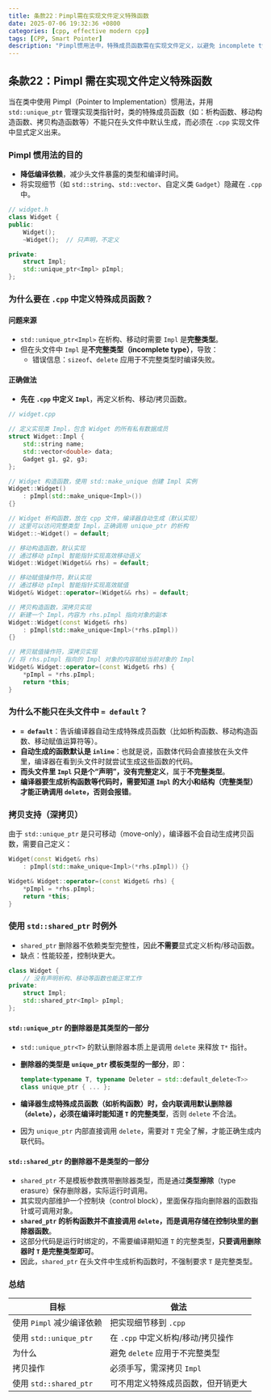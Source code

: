```yaml
---
title: 条款22：Pimpl需在实现文件定义特殊函数
date: 2025-07-06 19:32:36 +0800
categories: [cpp, effective modern cpp]
tags: [CPP, Smart Pointer]
description: "Pimpl惯用法中，特殊成员函数需在实现文件定义，以避免 incomplete type 引发编译错误。"
---
```

## 条款22：Pimpl 需在实现文件定义特殊函数

当在类中使用 Pimpl（Pointer to Implementation）惯用法，并用 `std::unique_ptr` 管理实现类指针时，类的特殊成员函数（如：析构函数、移动构造函数、拷贝构造函数等）不能只在头文件中默认生成，而必须在 `.cpp` 实现文件中显式定义出来。

### Pimpl 惯用法的目的

- **降低编译依赖**，减少头文件暴露的类型和编译时间。
- 将实现细节（如 `std::string`、`std::vector`、自定义类 `Gadget`）隐藏在 `.cpp` 中。

```cpp
// widget.h
class Widget {
public:
    Widget();
    ~Widget();  // 只声明，不定义

private:
    struct Impl;
    std::unique_ptr<Impl> pImpl;
};
```

### 为什么要在 `.cpp` 中定义特殊成员函数？

#### 问题来源

- `std::unique_ptr<Impl>` 在析构、移动时需要 `Impl` 是**完整类型**。
- 但在头文件中 `Impl` 是**不完整类型（incomplete type）**，导致：
  - 错误信息：`sizeof`、`delete` 应用于不完整类型时编译失败。

#### 正确做法

- **先在 `.cpp` 中定义 `Impl`**，再定义析构、移动/拷贝函数。

```cpp
// widget.cpp

// 定义实现类 Impl，包含 Widget 的所有私有数据成员
struct Widget::Impl {
    std::string name;
    std::vector<double> data;
    Gadget g1, g2, g3;
};

// Widget 构造函数，使用 std::make_unique 创建 Impl 实例
Widget::Widget() 
    : pImpl(std::make_unique<Impl>()) 
{}

// Widget 析构函数，放在 cpp 文件，编译器自动生成（默认实现）
// 这里可以访问完整类型 Impl，正确调用 unique_ptr 的析构
Widget::~Widget() = default;

// 移动构造函数，默认实现
// 通过移动 pImpl 智能指针实现高效移动语义
Widget::Widget(Widget&& rhs) = default;

// 移动赋值操作符，默认实现
// 通过移动 pImpl 智能指针实现高效赋值
Widget& Widget::operator=(Widget&& rhs) = default;

// 拷贝构造函数，深拷贝实现
// 新建一个 Impl，内容为 rhs.pImpl 指向对象的副本
Widget::Widget(const Widget& rhs)
    : pImpl(std::make_unique<Impl>(*rhs.pImpl)) 
{}

// 拷贝赋值操作符，深拷贝实现
// 将 rhs.pImpl 指向的 Impl 对象的内容赋给当前对象的 Impl
Widget& Widget::operator=(const Widget& rhs) {
    *pImpl = *rhs.pImpl;
    return *this;
}
```

### 为什么不能只在头文件中 `= default`？

- **`= default`**：告诉编译器自动生成特殊成员函数（比如析构函数、移动构造函数、移动赋值运算符等）。
- **自动生成的函数默认是 `inline`**：也就是说，函数体代码会直接放在头文件里，编译器在看到头文件时就尝试生成这些函数的代码。
- **而头文件里 `Impl` 只是个“声明”，没有完整定义**，属于**不完整类型**。
- **编译器要生成析构函数等代码时，需要知道 `Impl` 的大小和结构（完整类型）才能正确调用 `delete`，否则会报错**。

### 拷贝支持（深拷贝）

由于 `std::unique_ptr` 是只可移动（move-only），编译器不会自动生成拷贝函数，需要自己定义：

```cpp
Widget(const Widget& rhs)
    : pImpl(std::make_unique<Impl>(*rhs.pImpl)) {}

Widget& Widget::operator=(const Widget& rhs) {
    *pImpl = *rhs.pImpl;
    return *this;
}
```

### 使用 `std::shared_ptr` 时例外

- `shared_ptr` 删除器不依赖类型完整性，因此**不需要**显式定义析构/移动函数。
- 缺点：性能较差，控制块更大。

```cpp
class Widget {
    // 没有声明析构、移动等函数也能正常工作
private:
    struct Impl;
    std::shared_ptr<Impl> pImpl;
};
```

#### `std::unique_ptr` 的删除器是其类型的一部分

- `std::unique_ptr<T>` 的默认删除器本质上是调用 `delete` 来释放 `T*` 指针。

- **删除器的类型是 `unique_ptr` 模板类型的一部分**，即：

  ```cpp
  template<typename T, typename Deleter = std::default_delete<T>>
  class unique_ptr { ... };
  ```

- **编译器生成特殊成员函数（如析构函数）时，会内联调用默认删除器（`delete`），必须在编译时能知道 `T` 的完整类型**，否则 `delete` 不合法。

- 因为 `unique_ptr` 内部直接调用 `delete`，需要对 `T` 完全了解，才能正确生成内联代码。

#### `std::shared_ptr` 的删除器不是类型的一部分

- `shared_ptr` 不是模板参数携带删除器类型，而是通过**类型擦除**（type erasure）保存删除器，实际运行时调用。
- 其实现内部维护一个控制块（control block），里面保存指向删除器的函数指针或可调用对象。
- **`shared_ptr` 的析构函数并不直接调用 `delete`，而是调用存储在控制块里的删除器函数**。
- 这部分代码是运行时绑定的，不需要编译期知道 `T` 的完整类型，**只要调用删除器时 `T` 是完整类型即可**。
- 因此，`shared_ptr` 在头文件中生成析构函数时，不强制要求 `T` 是完整类型。

### 总结

| 目标                      | 做法                               |
| ------------------------- | ---------------------------------- |
| 使用 `Pimpl` 减少编译依赖 | 把实现细节移到 `.cpp`              |
| 使用 `std::unique_ptr`    | 在 `.cpp` 中定义析构/移动/拷贝操作 |
| 为什么                    | 避免 `delete` 应用于不完整类型     |
| 拷贝操作                  | 必须手写，需深拷贝 `Impl`          |
| 使用 `std::shared_ptr`    | 可不用定义特殊成员函数，但开销更大 |
